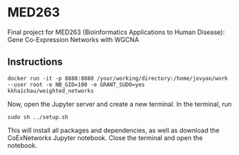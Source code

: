 # MED263
Final project for MED263 (Bioinformatics Applications to Human Disease): Gene Co-Expression Networks with WGCNA

## Instructions
```shell
docker run -it -p 8888:8888 /your/working/directory:/home/jovyan/work --user root -e NB_GID=100 -e GRANT_SUDO=yes kkhaichau/weighted_networks
```
Now, open the Jupyter server and create a new terminal. In the terminal, run
```shell
sudo sh ../setup.sh
```
This will install all packages and dependencies, as well as download the CoExNetworks Jupyter notebook. Close the terminal and open the notebook.
